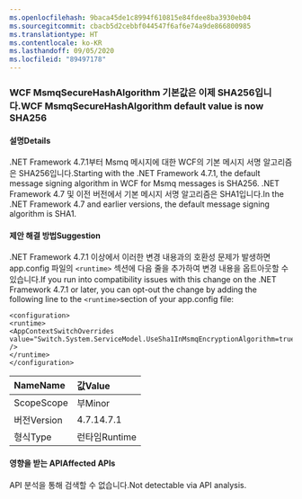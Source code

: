 ```yaml
---
ms.openlocfilehash: 9baca45de1c8994f610815e84fdee8ba3930eb04
ms.sourcegitcommit: cbacb5d2cebbf044547f6af6e74a9de866800985
ms.translationtype: HT
ms.contentlocale: ko-KR
ms.lasthandoff: 09/05/2020
ms.locfileid: "89497178"
---
```

### <a name="wcf-msmqsecurehashalgorithm-default-value-is-now-sha256"></a><span data-ttu-id="c17b2-101">WCF MsmqSecureHashAlgorithm 기본값은 이제 SHA256입니다.</span><span class="sxs-lookup"><span data-stu-id="c17b2-101">WCF MsmqSecureHashAlgorithm default value is now SHA256</span></span>

#### <a name="details"></a><span data-ttu-id="c17b2-102">설명</span><span class="sxs-lookup"><span data-stu-id="c17b2-102">Details</span></span>

<span data-ttu-id="c17b2-103">.NET Framework 4.7.1부터 Msmq 메시지에 대한 WCF의 기본 메시지 서명 알고리즘은 SHA256입니다.</span><span class="sxs-lookup"><span data-stu-id="c17b2-103">Starting with the .NET Framework 4.7.1, the default message signing algorithm in WCF for Msmq messages is SHA256.</span></span> <span data-ttu-id="c17b2-104">.NET Framework 4.7 및 이전 버전에서 기본 메시지 서명 알고리즘은 SHA1입니다.</span><span class="sxs-lookup"><span data-stu-id="c17b2-104">In the .NET Framework 4.7 and earlier versions, the default message signing algorithm is SHA1.</span></span>

#### <a name="suggestion"></a><span data-ttu-id="c17b2-105">제안 해결 방법</span><span class="sxs-lookup"><span data-stu-id="c17b2-105">Suggestion</span></span>

<span data-ttu-id="c17b2-106">.NET Framework 4.7.1 이상에서 이러한 변경 내용과의 호환성 문제가 발생하면 app.config 파일의 <code>&lt;runtime&gt;</code> 섹션에 다음 줄을 추가하여 변경 내용을 옵트아웃할 수 있습니다.</span><span class="sxs-lookup"><span data-stu-id="c17b2-106">If you run into compatibility issues with this change on the .NET Framework 4.7.1 or later, you can opt-out the change by adding the following line to the <code>&lt;runtime&gt;</code>section of your app.config file:</span></span><pre><code class="lang-xml">&lt;configuration&gt;&#13;&#10;&lt;runtime&gt;&#13;&#10;&lt;AppContextSwitchOverrides value=&quot;Switch.System.ServiceModel.UseSha1InMsmqEncryptionAlgorithm=true&quot; /&gt;&#13;&#10;&lt;/runtime&gt;&#13;&#10;&lt;/configuration&gt;&#13;&#10;</code></pre>

| <span data-ttu-id="c17b2-107">Name</span><span class="sxs-lookup"><span data-stu-id="c17b2-107">Name</span></span>    | <span data-ttu-id="c17b2-108">값</span><span class="sxs-lookup"><span data-stu-id="c17b2-108">Value</span></span>       |
|:--------|:------------|
| <span data-ttu-id="c17b2-109">Scope</span><span class="sxs-lookup"><span data-stu-id="c17b2-109">Scope</span></span>   |<span data-ttu-id="c17b2-110">부</span><span class="sxs-lookup"><span data-stu-id="c17b2-110">Minor</span></span>|
|<span data-ttu-id="c17b2-111">버전</span><span class="sxs-lookup"><span data-stu-id="c17b2-111">Version</span></span>|<span data-ttu-id="c17b2-112">4.7.1</span><span class="sxs-lookup"><span data-stu-id="c17b2-112">4.7.1</span></span>|
|<span data-ttu-id="c17b2-113">형식</span><span class="sxs-lookup"><span data-stu-id="c17b2-113">Type</span></span>|<span data-ttu-id="c17b2-114">런타임</span><span class="sxs-lookup"><span data-stu-id="c17b2-114">Runtime</span></span>|

#### <a name="affected-apis"></a><span data-ttu-id="c17b2-115">영향을 받는 API</span><span class="sxs-lookup"><span data-stu-id="c17b2-115">Affected APIs</span></span>

<span data-ttu-id="c17b2-116">API 분석을 통해 검색할 수 없습니다.</span><span class="sxs-lookup"><span data-stu-id="c17b2-116">Not detectable via API analysis.</span></span>

<!--

#### Affected APIs

Not detectable via API analysis.

-->
